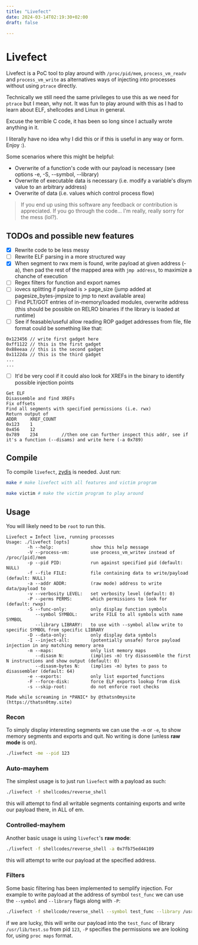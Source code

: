 ```yaml
---
title: "Livefect"
date: 2024-03-14T02:19:30+02:00
draft: false

---
```

# Livefect

Livefect is a PoC tool to play around with `/proc/pid/mem`, `process_vm_readv` and `process_vm_write` as alternatives ways of injecting into processes without using `ptrace` directly.

Technically we still need the same privileges to use this as we need for `ptrace` but I mean, why not.
It was fun to play around with this as I had to learn about ELF, shellcodes and Linux in general.

Excuse the terrible C code, it has been so long since I actually wrote anything in it.

I literally have no idea why I did this or if this is useful in any way or form. Enjoy :).

Some scenarios where this might be helpful:
   - Overwrite of a function's code with our payload is necessary (see options -e, -S, --symbol, --library)
   - Overwrite of executable data is necessary (i.e. modify a variable's dlsym value to an arbitrary address)
   - Overwrite of data (i.e. values which control process flow)

> If you end up using this software any feedback or contribution is appreciated. If you go through the code... I'm really, really sorry for the mess (lol?).

## TODOs and possible new features
   - [x] Rewrite code to be less messy
   - [ ] Rewrite ELF parsing in a more structured way
   - [x] When segment to rwx mem is found, write payload at given address (-a), then pad the rest of the mapped area with `jmp address`, to maximize a chanche of execution
   - [ ] Regex filters for function and export names
   - [ ] iovecs splitting if payload is > page_size (jump added at pagesize_bytes-jmpsize to jmp to next available area)
   - [ ] Find PLT/GOT entries of in-memory/loaded modules, overwrite address (this should be possible on RELRO binaries if the library is loaded at runtime) 
   - [ ] See if feasable/useful allow reading ROP gadget addresses from file, file format could be something like that:
   ```
   0x123456 // write first gadget here
   0xff1122 // this is the first gadget
   0x88eeaa // this is the second gadget
   0x1122da // this is the third gadget
   ...
   ...
   ```
   - [ ] It'd be very cool if it could also look for XREFs in the binary to identify possible injection points
   ```
   Get ELF
   Disassemble and find XREFs
   Fix offsets
   Find all segments with specified permissions (i.e. rwx)
   Return output of 
   ADDR     XREF_COUNT
   0x123    1
   0x456    12
   0x789    234         //then one can further inspect this addr, see if it's a function (--disams) and write here (-a 0x789)
   ```


## Compile
To compile `livefect`, [zydis](https://github.com/zyantific/zydis) is needed. Just run:

```bash
make # make livefect with all features and victim program

make victim # make the victim program to play around
```

## Usage
You will likely need to be `root` to run this.
```text
Livefect = Infect live, running processes
Usage: ./livefect [opts]
        -h --help:              show this help message
        -V --process-vm:        use process_vm_writev instead of /proc/[pid]/mem
        -p --pid PID:           run against specified pid (default: NULL)
        -f --file FILE:         file containing data to write/payload (default: NULL)
        -a --addr ADDR:         (raw mode) address to write data/payload to
        -v --verbosity LEVEL:   set verbosity level (default: 0)
        -P --perms PERMS:       which permissions to look for (default: rwxp)
        -S --func-only:         only display function symbols
           --symbol SYMBOL:     write FILE to all symbols with name SYMBOL
           --library LIBRARY:   to use with --symbol allow write to specific SYMBOL from specific LIBRARY
        -D --data-only:         only display data symbols
        -I --inject-all:        (potentially unsafe) force payload injection in any matching memory area
        -m --maps:              only list memory maps
           --disasm N:          (implies -m) try disassemble the first N instructions and show output (default: 0)
           --disasm-bytes N:    (implies -m) bytes to pass to disassembler (default: 64)
        -e --exports:           only list exported functions
        -F --force-disk:        force ELF exports lookup from disk
        -s --skip-root:         do not enforce root checks

Made while screaming in *PANIC* by @thatsn0mysite (https://thatsn0tmy.site)
```

### Recon
To simply display interesting segments we can use the `-m` or `-e`, to show memory segments and exports and quit. No writing is done (unless **raw mode** is on). 
```bash
./livefect -me --pid 123
```

### Auto-mayhem
The simplest usage is to just run `livefect` with a payload as such:
```bash
./livefect -f shellcodes/reverse_shell 

```

this will attempt to find all writable segments containing exports and write our payload there, in ALL of em.

### Controlled-mayhem
Another basic usage is using `livefect`'s **raw mode**:
```bash
./livefect -f shellcodes/reverse_shell -a 0x7fb75ed44109
``` 

this will attempt to write our payload at the specified address.

### Filters
Some basic filtering has been implemented to semplify injection. For example to write payload at the address of symbol `test_func` we can use the `--symbol` and `--library` flags along with `-P`:
```bash
./livefect -f shellcode/reverse_shell --symbol test_func --library /usr/lib/test.so -P "r*x*" --pid 123
```

if we are lucky, this will write our payload into the `test_func` of library `/usr/lib/test.so` from pid `123`, `-P` specifies the permissions we are looking for, using `proc maps` format.  
